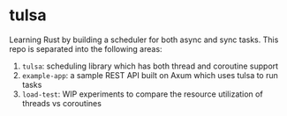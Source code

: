 # tulsa

Learning Rust by building a scheduler for both async and sync tasks. This repo is separated into the following areas:
1. `tulsa`: scheduling library which has both thread and coroutine support
1. `example-app`: a sample REST API built on Axum which uses tulsa to run tasks
1. `load-test`: WIP experiments to compare the resource utilization of threads vs coroutines
